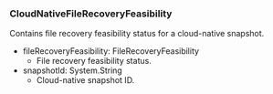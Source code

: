 ### CloudNativeFileRecoveryFeasibility
Contains file recovery feasibility status for a cloud-native snapshot.

- fileRecoveryFeasibility: FileRecoveryFeasibility
  - File recovery feasibility status.
- snapshotId: System.String
  - Cloud-native snapshot ID.
